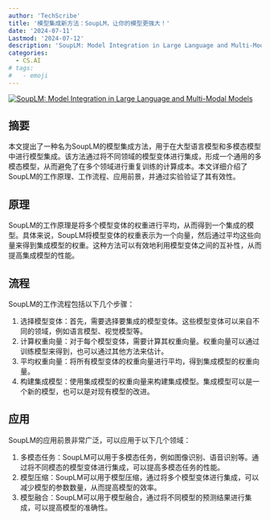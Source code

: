 ```yaml
---
author: 'TechScribe'
title: '模型集成新方法：SoupLM，让你的模型更强大！'
date: '2024-07-11'
Lastmod: '2024-07-12'
description: 'SoupLM: Model Integration in Large Language and Multi-Modal Models'
categories:
  - CS.AI
# tags:
#   - emoji
---
```


[![SoupLM: Model Integration in Large Language and Multi-Modal Models](https://arxiv-research-1301205113.cos.ap-guangzhou.myqcloud.com/images/2407.08196v1.pdf_0.jpg)](https://arxiv.org/abs/2407.08196v1)

## 摘要

本文提出了一种名为SoupLM的模型集成方法，用于在大型语言模型和多模态模型中进行模型集成。该方法通过将不同领域的模型变体进行集成，形成一个通用的多模态模型，从而避免了在多个领域进行重复训练的计算成本。本文详细介绍了SoupLM的工作原理、工作流程、应用前景，并通过实验验证了其有效性。<!--more-->

## 原理

SoupLM的工作原理是将多个模型变体的权重进行平均，从而得到一个集成的模型。具体来说，SoupLM将模型变体的权重表示为一个向量，然后通过平均这些向量来得到集成模型的权重。这种方法可以有效地利用模型变体之间的互补性，从而提高集成模型的性能。

## 流程

SoupLM的工作流程包括以下几个步骤：
1. 选择模型变体：首先，需要选择要集成的模型变体。这些模型变体可以来自不同的领域，例如语言模型、视觉模型等。
2. 计算权重向量：对于每个模型变体，需要计算其权重向量。权重向量可以通过训练模型来得到，也可以通过其他方法来估计。
3. 平均权重向量：将所有模型变体的权重向量进行平均，得到集成模型的权重向量。
4. 构建集成模型：使用集成模型的权重向量来构建集成模型。集成模型可以是一个新的模型，也可以是对现有模型的改进。

## 应用

SoupLM的应用前景非常广泛，可以应用于以下几个领域：
1. 多模态任务：SoupLM可以用于多模态任务，例如图像识别、语音识别等。通过将不同模态的模型变体进行集成，可以提高多模态任务的性能。
2. 模型压缩：SoupLM可以用于模型压缩，通过将多个模型变体进行集成，可以减少模型的参数数量，从而提高模型的效率。
3. 模型融合：SoupLM可以用于模型融合，通过将不同模型的预测结果进行集成，可以提高模型的准确性。